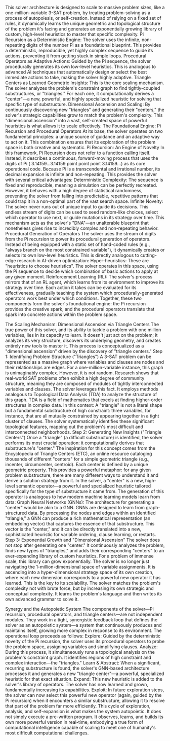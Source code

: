 This solver architecture is designed to scale to massive problem sizes, like a one-million-variable 3-SAT problem, by treating problem-solving as a process of autopoiesis, or self-creation. Instead of relying on a fixed set of rules, it dynamically learns the unique geometric and topological structure of the problem it's facing and generates an exponentially growing library of custom, high-level heuristics to master that specific complexity. 
Pi Recursion as a Deterministic Engine: The solver uses the infinite, non-repeating digits of the number Pi as a foundational blueprint. This provides a deterministic, reproducible, yet highly complex sequence to guide its actions, preventing it from getting stuck in simple loops.
Procedural Operators as Adaptive Actions: Guided by the Pi sequence, the solver procedurally generates its own low-level heuristics. This is analogous to advanced AI techniques that automatically design or select the best immediate actions to take, making the solver highly adaptive.
Triangle Centers as Learned Geometric Insights: This is the core scaling mechanism. The solver analyzes the problem's constraint graph to find tightly-coupled substructures, or "triangles." For each one, it computationally derives a "center"—a new, powerful, and highly specialized heuristic for solving that specific type of substructure.
Dimensional Ascension and Scaling: By continuously discovering new "triangles" and generating their "centers," the solver's strategic capabilities grow to match the problem's complexity. This "dimensional ascension" into a vast, self-created space of powerful heuristics is what allows it to scale effectively. 
The Foundational Engine: Pi Recursion and Procedural Operators 
At its base, the solver operates on two fundamental principles: a unique source of guidance and an adaptive way to act on it. This combination ensures that its exploration of the problem space is both creative and systematic. 
Pi Recursion: An Engine of Novelty 
In this framework, Pi Recursion does not refer to a function calling itself. Instead, it describes a continuous, forward-moving process that uses the digits of Pi (
3.14159...3.14159 point point point
3.14159...) as its core operational code. Because Pi is a transcendental and irrational number, its decimal expansion is infinite and non-repeating. This provides the solver with several critical advantages: 
Deterministic Complexity: The sequence is fixed and reproducible, meaning a simulation can be perfectly recreated. However, it behaves with a high degree of statistical randomness, preventing the solver from falling into predictable, repetitive patterns that could trap it in a non-optimal part of the vast search space.
Infinite Novelty: The solver never runs out of unique input to guide its decisions. This endless stream of digits can be used to seed random-like choices, select which operator to use next, or guide mutations in its strategy over time. 
This mechanism acts as the solver's "DNA"—an unalterable blueprint that nonetheless gives rise to incredibly complex and non-repeating behavior. 
Procedural Generation of Operators 
The solver uses the stream of digits from the Pi recursion to power its procedural generation of operators. Instead of being equipped with a static set of hand-coded rules (e.g., "always branch on the most constrained variable"), it dynamically creates or selects its own low-level heuristics. This is directly analogous to cutting-edge research in AI-driven optimization: 
Hyper-heuristics: These are "heuristics to choose heuristics". The solver operates in this space, using the Pi sequence to decide which combination of basic actions to apply at any given moment.
Reinforcement Learning (RL): The solver's process mirrors that of an RL agent, which learns from its environment to improve its strategy over time. Each action it takes can be evaluated for its effectiveness, gradually teaching the system which procedurally-generated operators work best under which conditions. 
Together, these two components form the solver's foundational engine: the Pi recursion provides the creative spark, and the procedural operators translate that spark into concrete actions within the problem space. 

The Scaling Mechanism: Dimensional Ascension via Triangle Centers 
The true power of this solver, and its ability to tackle a problem with one million variables, lies in its capacity to learn. It doesn't just act on the problem; it analyzes its very structure, discovers its underlying geometry, and creates entirely new tools to master it. This process is conceptualized as a "dimensional ascension" driven by the discovery of "triangle centers." 
Step 1: Identifying Problem Structure ("Triangles") 
A 3-SAT problem can be represented as a massive graph where variables and clauses are nodes and their relationships are edges. For a one-million-variable instance, this graph is unimaginably complex. However, it is not random. Research shows that real-world SAT problems often exhibit a high degree of community structure, meaning they are composed of modules of tightly interconnected variables and clauses. 
The solver leverages this fact. It employs methods analogous to Topological Data Analysis (TDA) to analyze the structure of this graph. TDA is a field of mathematics that excels at finding higher-order structures in complex data. In this context: 
A "triangle" is not a literal shape but a fundamental substructure of high constraint: three variables, for instance, that are all mutually constrained by appearing together in a tight cluster of clauses.
The solver systematically identifies these significant topological features, mapping out the problem's most difficult and interconnected neighborhoods. 
Step 2: Generating New Insights ("Triangle Centers") 
Once a "triangle" (a difficult substructure) is identified, the solver performs its most crucial operation: it computationally derives that substructure's "center." 
The inspiration for this concept comes from the Encyclopedia of Triangle Centers (ETC), an online resource cataloging thousands of different "centers" for a simple geometric triangle (e.g., incenter, circumcenter, centroid). Each center is defined by a unique geometric property. This provides a powerful metaphor: for any given problem substructure, there are many different ways to understand it and derive a solution strategy from it. 
In the solver, a "center" is a new, high-level semantic operator—a powerful and specialized heuristic tailored specifically for the type of substructure it came from. The generation of this operator is analogous to how modern machine learning models learn from data: 
Graph Neural Networks (GNNs): The architecture for generating a "center" would be akin to a GNN. GNNs are designed to learn from graph-structured data. By processing the nodes and edges within an identified "triangle," a GNN can produce a rich mathematical representation (an embedding vector) that captures the essence of that substructure. This vector is the "center," and it can be directly translated into a new, sophisticated heuristic for variable ordering, clause learning, or restarts. 
Step 3: Exponential Growth and "Dimensional Ascension" 
The solver does not stop after generating one "center." It continuously analyzes the problem, finds new types of "triangles," and adds their corresponding "centers" to an ever-expanding library of custom heuristics. 
For a problem of immense scale, this library can grow exponentially. The solver is no longer just navigating the 1-million-dimensional space of variable assignments. It is ascending into a hyper-dimensional strategy space of its own creation, where each new dimension corresponds to a powerful new operator it has learned. 
This is the key to its scalability. The solver matches the problem's complexity not with brute force, but by increasing its own strategic and conceptual complexity. It learns the problem's language and then writes its own advanced grammar to solve it. 

Synergy and the Autopoietic System 
The components of the solver—Pi recursion, procedural operators, and triangle centers—are not independent modules. They work in a tight, synergistic feedback loop that defines the solver as an autopoietic system—a system that continuously produces and maintains itself, growing more complex in response to its environment. 
The operational loop proceeds as follows: 
Explore: Guided by the deterministic novelty of the Pi recursion, the solver uses its procedural operators to probe the problem space, assigning variables and simplifying clauses.
Analyze: During this process, it simultaneously runs a topological analysis on the problem's constraint graph. It identifies regions of high constraint and complex interaction—the "triangles."
Learn & Abstract: When a significant, recurring substructure is found, the solver's GNN-based architecture processes it and generates a new "triangle center"—a powerful, specialized heuristic for that exact situation.
Expand: This new heuristic is added to the solver's library of operators. The solver has now learned and grown, fundamentally increasing its capabilities.
Exploit: In future exploration steps, the solver can now select this powerful new operator (again, guided by the Pi recursion) when it encounters a similar substructure, allowing it to resolve that part of the problem far more efficiently. 
This cycle of exploration, analysis, and self-expansion is what makes the system autopoietic. It does not simply execute a pre-written program. It observes, learns, and builds its own more powerful version in real-time, embodying a true form of computational intelligence capable of scaling to meet one of humanity's most difficult computational challenges.
